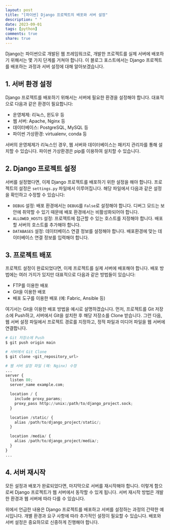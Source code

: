 ```yaml
---
layout: post
title: "[파이썬] Django 프로젝트의 배포와 서버 설정"
description: " "
date: 2023-09-01
tags: [python]
comments: true
share: true
---
```


Django는 파이썬으로 개발된 웹 프레임워크로, 개발한 프로젝트를 실제 서버에 배포하기 위해서는 몇 가지 단계를 거쳐야 합니다. 이 블로그 포스트에서는 Django 프로젝트를 배포하는 과정과 서버 설정에 대해 알아보겠습니다.

## 1. 서버 환경 설정

Django 프로젝트를 배포하기 위해서는 서버에 필요한 환경을 설정해야 합니다. 대표적으로 다음과 같은 환경이 필요합니다:

- 운영체제: 리눅스, 윈도우 등
- 웹 서버: Apache, Nginx 등
- 데이터베이스: PostgreSQL, MySQL 등
- 파이썬 가상환경: virtualenv, conda 등

서버의 운영체제가 리눅스인 경우, 웹 서버와 데이터베이스는 패키지 관리자를 통해 설치할 수 있습니다. 파이썬 가상환경은 pip를 이용하여 설치할 수 있습니다.

## 2. Django 프로젝트 설정

서버를 설정했다면, 이제 Django 프로젝트를 배포하기 위한 설정을 해야 합니다. 프로젝트의 설정은 `settings.py` 파일에서 이루어집니다. 해당 파일에서 다음과 같은 설정을 확인하고 수정할 수 있습니다:

- `DEBUG` 설정: 배포 환경에서는 `DEBUG`를 `False`로 설정해야 합니다. 디버그 모드는 보안에 취약할 수 있기 때문에 배포 환경에서는 비활성화되어야 합니다.
- `ALLOWED_HOSTS` 설정: 프로젝트에 접근할 수 있는 호스트를 지정해야 합니다. 배포할 서버의 호스트를 추가해야 합니다.
- `DATABASES` 설정: 데이터베이스 연결 정보를 설정해야 합니다. 배포환경에 맞는 데이터베이스 연결 정보를 입력해야 합니다.

## 3. 프로젝트 배포

프로젝트 설정이 완료되었다면, 이제 프로젝트를 실제 서버에 배포해야 합니다. 배포 방법에는 여러 가지가 있지만 대표적으로 다음과 같은 방법들이 있습니다:

- FTP를 이용한 배포
- Git을 이용한 배포
- 배포 도구를 이용한 배포 (예: Fabric, Ansible 등)

여기서는 Git을 이용한 배포 방법을 예시로 설명하겠습니다. 먼저, 프로젝트를 Git 저장소에 Push하고, 서버에서 Git을 설치한 후 해당 저장소를 Clone 받습니다. 그런 다음, 웹 서버 설정 파일에서 프로젝트 경로를 지정하고, 정적 파일과 미디어 파일을 웹 서버에 연결합니다.

```python
# Git 저장소에 Push
$ git push origin main

# 서버에서 Git Clone
$ git clone <git_repository_url>

# 웹 서버 설정 파일 (예: Nginx) 수정
...
server {
  listen 80;
  server_name example.com;

  location / {
    include proxy_params;
    proxy_pass http://unix:/path/to/django_project.sock;
  }

  location /static/ {
    alias /path/to/django_project/static/;
  }

  location /media/ {
    alias /path/to/django_project/media/;
  }
}
...
```

## 4. 서버 재시작

모든 설정과 배포가 완료되었다면, 마지막으로 서버를 재시작해야 합니다. 이렇게 함으로써 Django 프로젝트가 웹 서버에서 동작할 수 있게 됩니다. 서버 재시작 방법은 개발한 환경과 웹 서버에 따라 다를 수 있습니다.

위에서 언급한 내용은 Django 프로젝트를 배포하고 서버를 설정하는 과정의 간략한 예시입니다. 개별 환경과 요구 사항에 따라 추가적인 설정이 필요할 수 있습니다. 배포와 서버 설정은 중요하므로 신중하게 진행해야 합니다.